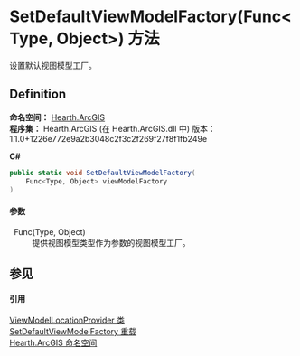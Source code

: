 # SetDefaultViewModelFactory(Func&lt;Type, Object&gt;) 方法


设置默认视图模型工厂。



## Definition
**命名空间：** <a href="N_Hearth_ArcGIS">Hearth.ArcGIS</a>  
**程序集：** Hearth.ArcGIS (在 Hearth.ArcGIS.dll 中) 版本：1.1.0+1226e772e9a2b3048c2f3c2f269f27f8f1fb249e

**C#**
``` C#
public static void SetDefaultViewModelFactory(
	Func<Type, Object> viewModelFactory
)
```



#### 参数
<dl><dt>  Func(Type, Object)</dt><dd>提供视图模型类型作为参数的视图模型工厂。</dd></dl>

## 参见


#### 引用
<a href="T_Hearth_ArcGIS_ViewModelLocationProvider">ViewModelLocationProvider 类</a>  
<a href="Overload_Hearth_ArcGIS_ViewModelLocationProvider_SetDefaultViewModelFactory">SetDefaultViewModelFactory 重载</a>  
<a href="N_Hearth_ArcGIS">Hearth.ArcGIS 命名空间</a>  
